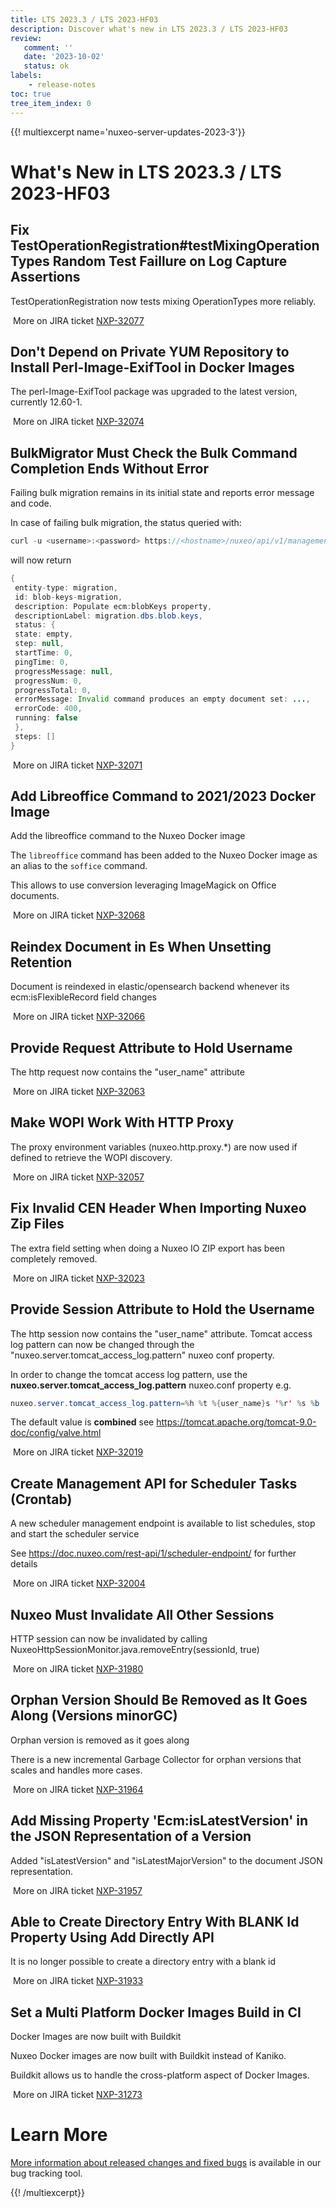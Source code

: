```yaml
---
title: LTS 2023.3 / LTS 2023-HF03
description: Discover what's new in LTS 2023.3 / LTS 2023-HF03
review:
   comment: ''
   date: '2023-10-02'
   status: ok
labels:
    - release-notes
toc: true
tree_item_index: 0
---
```


{{! multiexcerpt name='nuxeo-server-updates-2023-3'}}
# What's New in LTS 2023.3 / LTS 2023-HF03

## Fix TestOperationRegistration#testMixingOperationTypes Random Test Faillure on Log Capture Assertions


TestOperationRegistration now tests mixing OperationTypes more reliably.

<i class="fa fa-long-arrow-right" aria-hidden="true"></i>&nbsp;More on JIRA ticket [NXP-32077](https://jira.nuxeo.com/browse/NXP-32077)

## Don't Depend on Private YUM Repository to Install Perl-Image-ExifTool in Docker Images


The perl-Image-ExifTool package was upgraded to the latest version, currently 12.60-1.

<i class="fa fa-long-arrow-right" aria-hidden="true"></i>&nbsp;More on JIRA ticket [NXP-32074](https://jira.nuxeo.com/browse/NXP-32074)

## BulkMigrator Must Check the Bulk Command Completion Ends Without Error


Failing bulk migration remains in its initial state and reports error message and code. 

In case of failing bulk migration, the status queried with:
```Java
curl -u <username>:<password> https://<hostname>/nuxeo/api/v1/management/migration/blob-keys-migration
```
will now return
```Java
{
 entity-type: migration,
 id: blob-keys-migration,
 description: Populate ecm:blobKeys property,
 descriptionLabel: migration.dbs.blob.keys,
 status: {
 state: empty,
 step: null,
 startTime: 0,
 pingTime: 0,
 progressMessage: null,
 progressNum: 0,
 progressTotal: 0,
 errorMessage: Invalid command produces an empty document set: ...,
 errorCode: 400,
 running: false
 },
 steps: []
}
```

<i class="fa fa-long-arrow-right" aria-hidden="true"></i>&nbsp;More on JIRA ticket [NXP-32071](https://jira.nuxeo.com/browse/NXP-32071)

## Add Libreoffice Command to 2021/2023 Docker Image


Add the libreoffice command to the Nuxeo Docker image

The `libreoffice` command has been added to the Nuxeo Docker image as an alias to the `soffice` command.

This allows to use conversion leveraging ImageMagick on Office documents.

<i class="fa fa-long-arrow-right" aria-hidden="true"></i>&nbsp;More on JIRA ticket [NXP-32068](https://jira.nuxeo.com/browse/NXP-32068)

## Reindex Document in Es When Unsetting Retention


Document is reindexed in elastic/opensearch backend whenever its ecm:isFlexibleRecord field changes

<i class="fa fa-long-arrow-right" aria-hidden="true"></i>&nbsp;More on JIRA ticket [NXP-32066](https://jira.nuxeo.com/browse/NXP-32066)

## Provide Request Attribute to Hold Username


The http request now contains the "user_name" attribute

<i class="fa fa-long-arrow-right" aria-hidden="true"></i>&nbsp;More on JIRA ticket [NXP-32063](https://jira.nuxeo.com/browse/NXP-32063)

## Make WOPI Work With HTTP Proxy


The proxy environment variables (nuxeo.http.proxy.*) are now used if defined to retrieve the WOPI discovery.

<i class="fa fa-long-arrow-right" aria-hidden="true"></i>&nbsp;More on JIRA ticket [NXP-32057](https://jira.nuxeo.com/browse/NXP-32057)

## Fix Invalid CEN Header When Importing Nuxeo Zip Files


The extra field setting when doing a Nuxeo IO ZIP export has been completely removed.

<i class="fa fa-long-arrow-right" aria-hidden="true"></i>&nbsp;More on JIRA ticket [NXP-32023](https://jira.nuxeo.com/browse/NXP-32023)

## Provide Session Attribute to Hold the Username


The http session now contains the "user_name" attribute. Tomcat access log pattern can now be changed through the "nuxeo.server.tomcat_access_log.pattern" nuxeo conf property.

In order to change the tomcat access log pattern, use the **nuxeo.server.tomcat_access_log.pattern** nuxeo.conf property e.g.
```Java
nuxeo.server.tomcat_access_log.pattern=%h %t %{user_name}s '%r' %s %b (processed in %D ms)
```

The default value is **combined** see https://tomcat.apache.org/tomcat-9.0-doc/config/valve.html

<i class="fa fa-long-arrow-right" aria-hidden="true"></i>&nbsp;More on JIRA ticket [NXP-32019](https://jira.nuxeo.com/browse/NXP-32019)

## Create Management API for Scheduler Tasks (Crontab)


A new scheduler management endpoint is available to list schedules, stop and start the scheduler service

See https://doc.nuxeo.com/rest-api/1/scheduler-endpoint/ for further details

<i class="fa fa-long-arrow-right" aria-hidden="true"></i>&nbsp;More on JIRA ticket [NXP-32004](https://jira.nuxeo.com/browse/NXP-32004)

## Nuxeo Must Invalidate All Other Sessions


HTTP session can now be invalidated by calling NuxeoHttpSessionMonitor.java.removeEntry(sessionId, true)

<i class="fa fa-long-arrow-right" aria-hidden="true"></i>&nbsp;More on JIRA ticket [NXP-31980](https://jira.nuxeo.com/browse/NXP-31980)

## Orphan Version Should Be Removed as It Goes Along (Versions minorGC)


Orphan version is removed as it goes along

There is a new incremental Garbage Collector for orphan versions that scales and handles more cases.

<i class="fa fa-long-arrow-right" aria-hidden="true"></i>&nbsp;More on JIRA ticket [NXP-31964](https://jira.nuxeo.com/browse/NXP-31964)

## Add Missing Property 'Ecm:isLatestVersion' in the JSON Representation of a Version


Added "isLatestVersion" and "isLatestMajorVersion" to the document JSON representation.

<i class="fa fa-long-arrow-right" aria-hidden="true"></i>&nbsp;More on JIRA ticket [NXP-31957](https://jira.nuxeo.com/browse/NXP-31957)

## Able to Create Directory Entry With BLANK Id Property Using Add Directly API


It is no longer possible to create a directory entry with a blank id

<i class="fa fa-long-arrow-right" aria-hidden="true"></i>&nbsp;More on JIRA ticket [NXP-31933](https://jira.nuxeo.com/browse/NXP-31933)

## Set a Multi Platform Docker Images Build in CI


Docker Images are now built with Buildkit

Nuxeo Docker images are now built with Buildkit instead of Kaniko.

Buildkit allows us to handle the cross-platform aspect of Docker Images.

<i class="fa fa-long-arrow-right" aria-hidden="true"></i>&nbsp;More on JIRA ticket [NXP-31273](https://jira.nuxeo.com/browse/NXP-31273)


# Learn More

[More information about released changes and fixed bugs](https://jira.nuxeo.com/secure/ReleaseNote.jspa?projectId=10011&version=22444) is available in our bug tracking tool.

{{! /multiexcerpt}}
